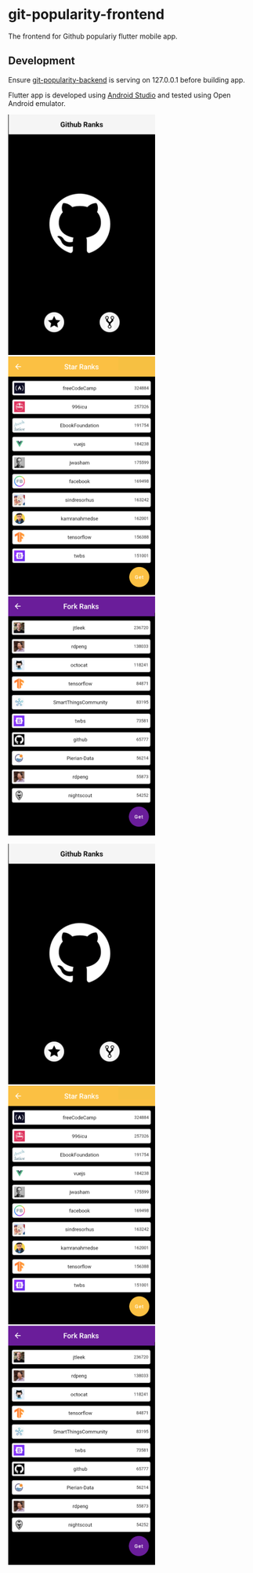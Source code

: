 # git-popularity-frontend

The frontend for Github populariy flutter mobile app.

## Development

Ensure [git-popularity-backend](https://github.com/dordep19/git-popularity-backend) is serving on 127.0.0.1 before building app.

Flutter app is developed using [Android Studio](https://developer.android.com/studio?gclid=Cj0KCQjwh_eFBhDZARIsALHjIKevbwnPSUMGx0A5-p8l_vtc-jxmzlyTZCbG1DgDQJlKgreICiXYI_kaAvK0EALw_wcB&gclsrc=aw.ds) and tested using Open Android emulator.

<img src="views/home.png" width="300"> <img src="views/stars.png" width="300"> <img src="views/forks.png" width="300">

<div class="row">
  <div class="column">
    <img src="views/home.png" alt="Home" width="300">
  </div>
  <div class="column">
    <img src="views/stars.png" alt="Stars" width="300">
  </div>
  <div class="column">
    <img src="views/forks.png" alt="Forks" width="300">
  </div>
</div>

